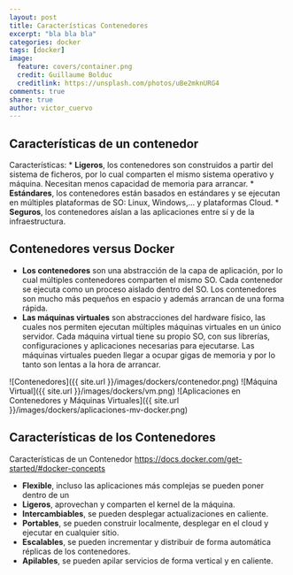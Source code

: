 ```yaml
---
layout: post
title: Características Contenedores
excerpt: "bla bla bla"
categories: docker
tags: [docker]
image:
  feature: covers/container.png
  credit: Guillaume Bolduc
  creditlink: https://unsplash.com/photos/uBe2mknURG4
comments: true
share: true
author: victor_cuervo
---
```



## Características de un contenedor

Características:
	* **Ligeros**, los contenedores son construidos a partir del sistema de ficheros, por lo cual comparten el mismo sistema operativo y máquina. Necesitan menos capacidad de memoria para arrancar.
	* **Estándares**, los contenedores están basados en estándares y se ejecutan en múltiples plataformas de SO: Linux, Windows,... y plataformas Cloud.
	* **Seguros**, los contenedores aíslan a las aplicaciones entre sí y de la infraestructura.



## Contenedores versus Docker

* **Los contenedores** son una abstracción de la capa de aplicación, por lo cual múltiples contenedores comparten el mismo SO. Cada contenedor se ejecuta como un proceso aislado dentro del SO. Los contenedores son mucho más pequeños en espacio y además arrancan de una forma rápida.
* **Las máquinas virtuales** son abstracciones del hardware físico, las cuales nos permiten ejecutan múltiples máquinas virtuales en un único servidor. Cada máquina virtual tiene su propio SO, con sus librerías, configuraciones y aplicaciones necesarias para ejecutarse. Las máquinas virtuales pueden llegar a ocupar gigas de memoria y por lo tanto son lentas a la hora de arrancar.


![Contenedores]({{ site.url }}/images/dockers/contenedor.png)
![Máquina Virtual]({{ site.url }}/images/dockers/vm.png)
![Aplicaciones en Contenedores y Máquinas Virtuales]({{ site.url }}/images/dockers/aplicaciones-mv-docker.png)

## Características de los Contenedores

Características de un Contenedor
https://docs.docker.com/get-started/#docker-concepts

* **Flexible**, incluso las aplicaciones más complejas se pueden poner dentro de un
* **Ligeros**, aprovechan y comparten el kernel de la máquina.
* **Intercambiables**, se pueden desplegar actualizaciones en caliente.
* **Portables**, se pueden construir localmente, desplegar en el cloud y ejecutar en cualquier sitio.
* **Escalables**, se pueden incrementar y distribuir de forma automática réplicas de los contenedores.
* **Apilables**, se pueden apilar servicios de forma vertical y en caliente.
